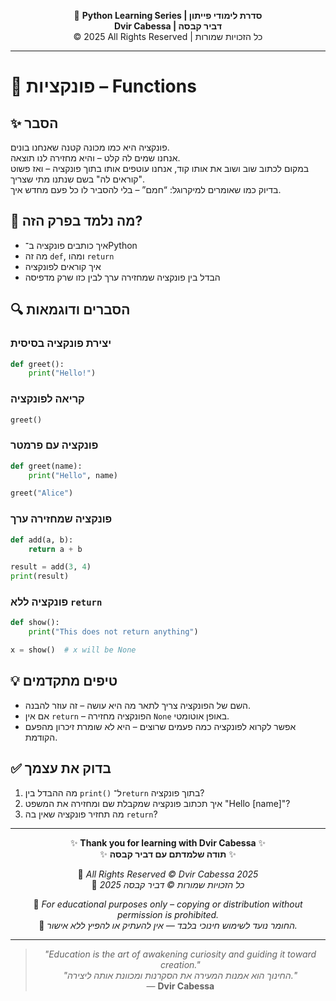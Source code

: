<!-- DC_HEADER_START -->
<div align="center">

🐍 **Python Learning Series | סדרת לימודי פייתון**  
**Dvir Cabessa | דביר קבסה**  
© 2025 All Rights Reserved | כל הזכויות שמורות

</div>

---
<!-- DC_HEADER_END -->

# 📘 פונקציות – Functions

## ✨ הסבר

פונקציה היא כמו מכונה קטנה שאנחנו בונים.  
אנחנו שמים לה קלט – והיא מחזירה לנו תוצאה.  
במקום לכתוב שוב ושוב את אותו קוד, אנחנו עוטפים אותו בתוך פונקציה – ואז פשוט "קוראים לה" בשם שנתנו מתי שצריך.  
בדיוק כמו שאומרים למיקרוגל: “חמם” – בלי להסביר לו כל פעם מחדש איך.

## 🧠 מה נלמד בפרק הזה?
- איך כותבים פונקציה ב־Python
- מה זה `def`, ומהו `return`
- איך קוראים לפונקציה
- הבדל בין פונקציה שמחזירה ערך לבין כזו שרק מדפיסה

## 🔍 הסברים ודוגמאות

### יצירת פונקציה בסיסית
```python
def greet():
    print("Hello!")
```

### קריאה לפונקציה
```python
greet()
```

### פונקציה עם פרמטר
```python
def greet(name):
    print("Hello", name)

greet("Alice")
```

### פונקציה שמחזירה ערך
```python
def add(a, b):
    return a + b

result = add(3, 4)
print(result)
```

### פונקציה ללא `return`
```python
def show():
    print("This does not return anything")

x = show()  # x will be None
```

## 💡 טיפים מתקדמים

* השם של הפונקציה צריך לתאר מה היא עושה – זה עוזר להבנה.
* אם אין `return` – הפונקציה מחזירה `None` באופן אוטומטי.
* אפשר לקרוא לפונקציה כמה פעמים שרוצים – היא לא שומרת זיכרון מהפעם הקודמת.

## ✅ בדוק את עצמך

1. מה ההבדל בין `print()` ל־`return` בתוך פונקציה?
2. איך תכתוב פונקציה שמקבלת שם ומחזירה את המשפט "Hello [name]"?
3. מה תחזיר פונקציה שאין בה `return`?

<!-- DC_FOOTER_START -->
---

<div align="center">

✨ **Thank you for learning with Dvir Cabessa** ✨  
✨ **תודה שלמדתם עם דביר קבסה** ✨  

📘 *All Rights Reserved © Dvir Cabessa 2025*  
📘 *כל הזכויות שמורות © דביר קבסה 2025*  

🔗 *For educational purposes only – copying or distribution without permission is prohibited.*  
🔗 *החומר נועד לשימוש חינוכי בלבד — אין להעתיק או להפיץ ללא אישור.*

---

> _"Education is the art of awakening curiosity and guiding it toward creation."_  
> _"החינוך הוא אמנות המעירה את הסקרנות ומכוונת אותה ליצירה."_  
> — **Dvir Cabessa**

</div>
<!-- DC_FOOTER_END -->

